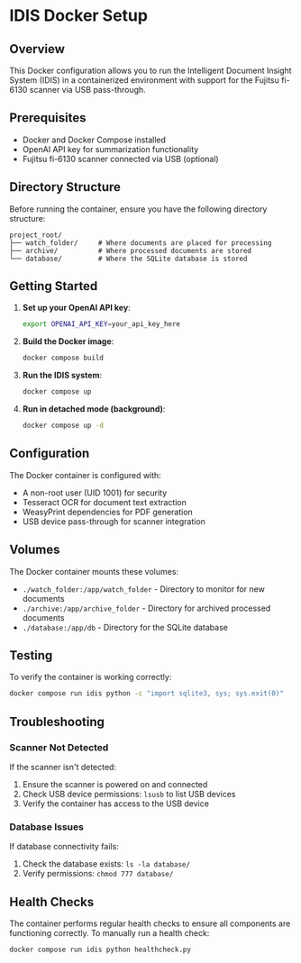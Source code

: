 # IDIS Docker Setup

## Overview
This Docker configuration allows you to run the Intelligent Document Insight System (IDIS) in a containerized environment with support for the Fujitsu fi-6130 scanner via USB pass-through.

## Prerequisites
- Docker and Docker Compose installed
- OpenAI API key for summarization functionality
- Fujitsu fi-6130 scanner connected via USB (optional)

## Directory Structure
Before running the container, ensure you have the following directory structure:
```
project_root/
├── watch_folder/     # Where documents are placed for processing
├── archive/          # Where processed documents are stored
└── database/         # Where the SQLite database is stored
```

## Getting Started

1. **Set up your OpenAI API key**:
   ```bash
   export OPENAI_API_KEY=your_api_key_here
   ```

2. **Build the Docker image**:
   ```bash
   docker compose build
   ```

3. **Run the IDIS system**:
   ```bash
   docker compose up
   ```

4. **Run in detached mode (background)**:
   ```bash
   docker compose up -d
   ```

## Configuration
The Docker container is configured with:
- A non-root user (UID 1001) for security
- Tesseract OCR for document text extraction
- WeasyPrint dependencies for PDF generation
- USB device pass-through for scanner integration

## Volumes
The Docker container mounts these volumes:
- `./watch_folder:/app/watch_folder` - Directory to monitor for new documents
- `./archive:/app/archive_folder` - Directory for archived processed documents
- `./database:/app/db` - Directory for the SQLite database

## Testing
To verify the container is working correctly:
```bash
docker compose run idis python -c "import sqlite3, sys; sys.exit(0)"
```

## Troubleshooting

### Scanner Not Detected
If the scanner isn't detected:
1. Ensure the scanner is powered on and connected
2. Check USB device permissions: `lsusb` to list USB devices
3. Verify the container has access to the USB device

### Database Issues
If database connectivity fails:
1. Check the database exists: `ls -la database/`
2. Verify permissions: `chmod 777 database/`

## Health Checks
The container performs regular health checks to ensure all components are functioning correctly. To manually run a health check:
```bash
docker compose run idis python healthcheck.py
```